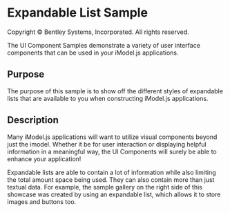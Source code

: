 # Expandable List Sample

Copyright © Bentley Systems, Incorporated. All rights reserved.

The UI Component Samples demonstrate a variety of user interface components that can be used in your iModel.js applications.

## Purpose

The purpose of this sample is to show off the different styles of expandable lists that are available to you when constructing iModel.js applications.

## Description

Many iModel.js applications will want to utilize visual components beyond just the imodel. Whether it be for user interaction or displaying helpful information in a meaningful way, the UI Components will surely be able to enhance your application!

Expandable lists are able to contain a lot of information while also limiting the total amount space being used. They can also contain more than just textual data. For example, the sample gallery on the right side of this showcase was created by using an expandable list, which allows it to store images and buttons too.
